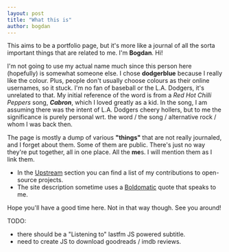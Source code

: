 ```yaml
---
layout: post
title: "What this is"
author: bogdan
---
```


This aims to be a portfolio page, but it's more like a journal of all the sorta important things that are related to me. I'm **Bogdan**. Hi!

I'm not going to use my actual name much since this person here (hopefully) is somewhat someone else. I chose **dodgerblue** because I really like the colour. Plus, people don't usually choose colours as their online usernames, so it stuck. I'm no fan of baseball or the L.A. Dodgers, it's unrelated to that. My initial reference of the word is from a _Red Hot Chilli Peppers_ song, _**Cabron**_, which I loved greatly as a kid. In the song, I am assuming there was the intent of L.A. Dodgers cheery hollers, but to me the significance is purely personal wrt. the word / the song / alternative rock / whom I was back then.

The page is mostly a dump of various **"things"** that are not really journaled, and I forget about them. Some of them are public. There's just no way they're put together, all in one place. All the **me**s. I will mention them as I link them.
* In the [Upstream](/upstream) section you can find a list of my contributions to open-source projects.
* The site description sometime uses a [Boldomatic](http://boldomatic.com/) quote that speaks to me.

Hope you'll have a good time here. Not in that way though. See you around!

TODO:
* there should be a "Listening to" lastfm JS powered subtitle.
* need to create JS to download goodreads / imdb reviews.
